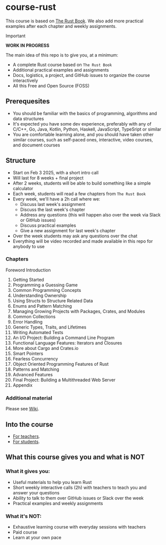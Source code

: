 # course-rust

This course is based on [The Rust Book](https://doc.rust-lang.org/book/). We also add more practical examples after each chapter and weekly assignments.

> [!IMPORTANT]  
> **WORK IN PROGRESS**
> 
> The main idea of this repo is to give you, at a minimum:
> - A complete Rust course based on `The Rust Book`
> - Additional practical examples and assignments
> - Docs, logistics, a project, and GitHub issues to organize the course interactively
> - All this Free and Open Source (FOSS)

## Prerequesites

- You should be familiar with the basics of programming, algorithms and data structures
- It's expected you have some dev experience, preferably with any of C/C++, Go, Java, Kotlin, Python, Haskell, JavaScript, TypeSript or similar
- You are comfortable learning alone, and you should have taken other similar courses, such as self-paced ones, interactive, video courses, and document courses

## Structure

- Start on Feb 3 2025, with a short intro call
- Will last for 8 weeks + final project
- After 2 weeks, students will be able to build something like a simple calculator
- Each week, students will read a few chapters from `The Rust Book`
- Every week, we'll have a 2h call where we:
  - Discuss last week's assignment
  - Discuss the last week's chapter
  - Address any questions (this will happen also over the week via Slack or GitHub issues)
  - Discuss practical examples
  - Give a new assignment for last week's chapter
- Over the week students may ask any questions over the chat
- Everything will be video recorded and made available in this repo for anybody to use

### Chapters

Foreword
Introduction
1. Getting Started
2. Programming a Guessing Game
3. Common Programming Concepts
4. Understanding Ownership
5. Using Structs to Structure Related Data
6. Enums and Pattern Matching
7. Managing Growing Projects with Packages, Crates, and Modules
8. Common Collections
9. Error Handling
10. Generic Types, Traits, and Lifetimes
11. Writing Automated Tests
12. An I/O Project: Building a Command Line Program
13. Functional Language Features: Iterators and Closures
14. More about Cargo and Crates.io
15. Smart Pointers
16. Fearless Concurrency
17. Object Oriented Programming Features of Rust
18. Patterns and Matching
19. Advanced Features
20. Final Project: Building a Multithreaded Web Server
21. Appendix

### Additional material

Please see [Wiki](https://github.com/xoriors/course-rust/wiki).

## Into the course

- [For teachers](docs/teachers.md).
- [For students](docs/students.md).

## What this course gives you and what is **NOT**

### What it gives you:

- Useful materials to help you learn Rust
- Short weekly interactive calls (2h) with teachers to teach you and answer your questions
- Ability to talk to them over GitHub issues or Slack over the week
- Practical examples and weekly assignments

### What it's **NOT**:

- Exhaustive learning course with everyday sessions with teachers
- Paid course
- Learn at your own pace
